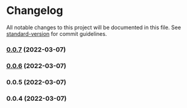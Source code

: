 # Changelog

All notable changes to this project will be documented in this file. See [standard-version](https://github.com/conventional-changelog/standard-version) for commit guidelines.

### [0.0.7](https://github.com/haiilo/catalyst/compare/@haiilo/catalyst-icons/v0.0.6...@haiilo/catalyst-icons/v0.0.7) (2022-03-07)

### [0.0.6](https://github.com/haiilo/catalyst/compare/@haiilo/catalyst-icons/v0.0.5...@haiilo/catalyst-icons/v0.0.6) (2022-03-07)

### 0.0.5 (2022-03-07)

### 0.0.4 (2022-03-07)
